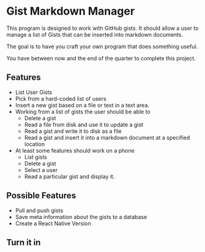 # Gist Markdown Manager

This program is designed to work with GitHub gists. It should allow a user to manage a list of Gists that can be inserted into markdown documents.

The goal is to have you craft your own program that does something useful.

You have between now and the end of the quarter to complete this project.

## Features

- List User Gists
- Pick from a hard-coded list of users
- Insert a new gist based on a file or text in a text area.
- Working from a list of gists the user should be able to
  - Delete a gist
  - Read a file from disk and use it to update a gist
  - Read a gist and write it to disk as a file
  - Read a gist and insert it into a markdown document at a specified location
- At least some features should work on a phone
  - List gists
  - Delete a gist
  - Select a user
  - Read a particular gist and display it.


## Possible Features

- Pull and push gists
- Save meta information about the gists to a database
- Create a React Native Version

## Turn it in
